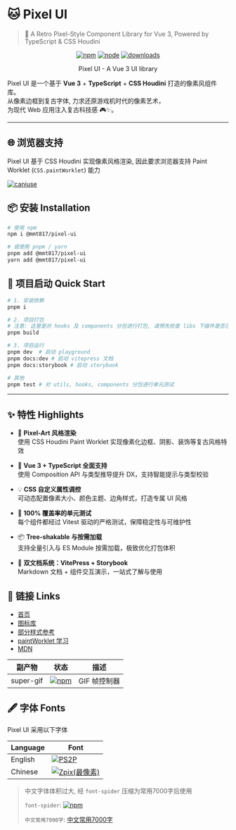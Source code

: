 # 🐱 Pixel UI

> 🧱 A Retro Pixel-Style Component Library for Vue 3, Powered by TypeScript & CSS Houdini

<div align="center">

[![npm](https://img.shields.io/npm/v/@mmt817/pixel-ui)](https://www.npmjs.com/package/@mmt817/pixel-ui)
[![node](https://img.shields.io/badge/node-%20%3E%3D%2018-47c219)](https://github.com/maomentai817/pixel-ui)
[![downloads](https://img.shields.io/npm/dw/@mmt817/pixel-ui)](https://www.npmcharts.com/compare/@mmt817/pixel-ui)

</div>

<p align="center">Pixel UI - A Vue 3 UI library</p>

Pixel UI 是一个基于 **Vue 3** + **TypeScript** + **CSS Houdini** 打造的像素风组件库。  
从像素边框到复古字体, 力求还原游戏机时代的像素艺术，  
为现代 Web 应用注入复古科技感 🎮✨。

---
## 🌐 浏览器支持

Pixel UI 基于 CSS Houdini 实现像素风格渲染, 因此要求浏览器支持 Paint Worklet (`CSS.paintWorklet`) 能力

[![caniuse](https://img.shields.io/badge/caniuse-orange)](https://caniuse.com/?search=paint)

## 📦 安装 Installation

```bash
# 使用 npm
npm i @mmt817/pixel-ui

# 或使用 pnpm / yarn
pnpm add @mmt817/pixel-ui
yarn add @mmt817/pixel-ui
```

## 🚀 项目启动 Quick Start

```bash
# 1. 安装依赖
pnpm i 

# 2. 项目打包
# 注意: 这里是对 hooks 及 components 分包进行打包, 请预先检查 libs 下插件是否已有打包
pnpm build

# 3. 项目运行
pnpm dev  # 启动 playground
pnpm docs:dev # 启动 vitepress 文档
pnpm docs:storybook # 启动 storybook

# 其他
pnpm test # 对 utils, hooks, components 分包进行单元测试
```

---

## ✨ 特性 Highlights

- 🎨 **Pixel-Art 风格渲染**  
  使用 CSS Houdini Paint Worklet 实现像素化边框、阴影、装饰等复古风格特效

- 🧩 **Vue 3 + TypeScript 全面支持**  
  使用 Composition API 与类型推导提升 DX，支持智能提示与类型校验

- 💡 **CSS 自定义属性调控**  
  可动态配置像素大小、颜色主题、边角样式，打造专属 UI 风格

- 🧪 **100% 覆盖率的单元测试**  
  每个组件都经过 Vitest 驱动的严格测试，保障稳定性与可维护性

- 📦 **Tree-shakable 与按需加载**  
  支持全量引入与 ES Module 按需加载，极致优化打包体积

- 📖 **双文档系统：VitePress + Storybook**  
  Markdown 文档 + 组件交互演示，一站式了解与使用

## 🔗 链接 Links

- [首页](https://maomentai817.github.io/pixel-ui/)
- [图标库](https://pixeliconlibrary.com/)
- [部分样式参考](https://nostalgic-css.github.io/NES.css/#)
- [paintWorklet 学习](https://jerosoler.github.io/css-houdini-pixel-box/)
- [MDN](https://developer.mozilla.org/zh-CN/docs/Web/API/CSS/paintWorklet_static)

| 副产物 | 状态 | 描述 |
| --- | --- | --- |
| super-gif | [![npm](https://img.shields.io/npm/v/@mmt817/super-gif)](https://github.com/maomentai817/super-gif) | GIF 帧控制器 |


## 🖋️ 字体 Fonts

Pixel UI 采用以下字体

| Language  | Font                                                               |
| --------- | ------------------------------------------------------------------ |
| English   | [![PS2P](https://img.shields.io/badge/PS2P-n)](https://fonts.google.com/specimen/Press+Start+2P) |
| Chinese   | [![Zpix(最像素)](https://img.shields.io/badge/Zpix(最像素)-n)](https://github.com/SolidZORO/zpix-pixel-font)      |

> 中文字体体积过大, 经 `font-spider` 压缩为常用7000字后使用
> 
> `font-spider`: [![npm](https://img.shields.io/npm/v/font-spider)](https://github.com/aui/font-spider)
>
> `中文常用7000字`: [中文常用7000字](https://github.com/DavidSheh/CommonChineseCharacter)
